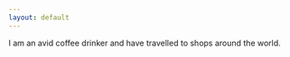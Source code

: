 ```yaml
---
layout: default
---
```




 I am an avid coffee drinker and have travelled to shops around the world.
 <frame src="https://www.google.com/maps/d/u/0/embed?mid=1Q3F7PwfN9W2hqTMrI-XIJBoLrVo" width="640" height="480"></frame>


